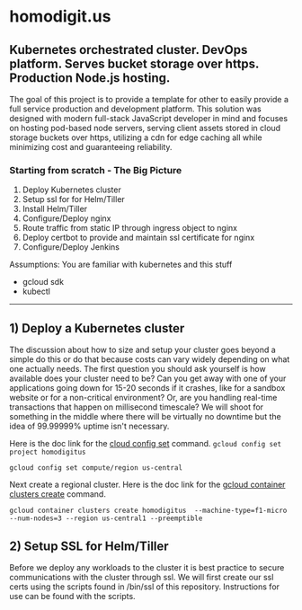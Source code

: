 # homodigit.us

## Kubernetes orchestrated cluster. DevOps platform. Serves bucket storage over https. Production Node.js hosting.

The goal of this project is to provide a template for other to easily provide a full service production and development platform. This solution was designed with modern full-stack JavaScript developer in mind and focuses on hosting pod-based node servers, serving client assets stored in cloud storage buckets over https, utilizing a cdn for edge caching all while minimizing cost and guaranteeing reliability.

### Starting from scratch - The Big Picture
1) Deploy Kubernetes cluster
2) Setup ssl for for Helm/Tiller
3) Install Helm/Tiller
4) Configure/Deploy nginx
5) Route traffic from static IP through ingress object to nginx
6) Deploy certbot to provide and maintain ssl certificate for nginx
7) Configure/Deploy Jenkins

Assumptions: You are familiar with kubernetes and this stuff
- gcloud sdk
- kubectl
  
---

## 1) Deploy a Kubernetes cluster
The discussion about how to size and setup your cluster goes beyond a simple do this or do that because costs can vary widely depending on what one actually needs.  The first question you should ask yourself is how available does your cluster need to be?  Can you get away with one of your applications going down for 15-20 seconds if it crashes, like for a sandbox website or for a non-critical environment?  Or, are you handling real-time transactions that happen on millisecond timescale?  We will shoot for something in the middle where there will be virtually no downtime but the idea of 99.99999% uptime isn't necessary.

Here is the doc link for the [cloud config set](https://cloud.google.com/sdk/gcloud/reference/container/clusters/create) command.
`gcloud config set project homodigitus`

`gcloud config set compute/region us-central`


Next create a regional cluster.  Here is the doc link for the [gcloud container clusters create](https://cloud.google.com/sdk/gcloud/reference/container/clusters/create) command.

`gcloud container clusters create homodigitus 
--machine-type=f1-micro
--num-nodes=3
--region us-central1
--preemptible`

## 2) Setup SSL for Helm/Tiller
Before we deploy any workloads to the cluster it is best practice to secure communications with the cluster through ssl.  We will first create our ssl certs using the scripts found in /bin/ssl of this repository.  Instructions for use can be found with the scripts.








